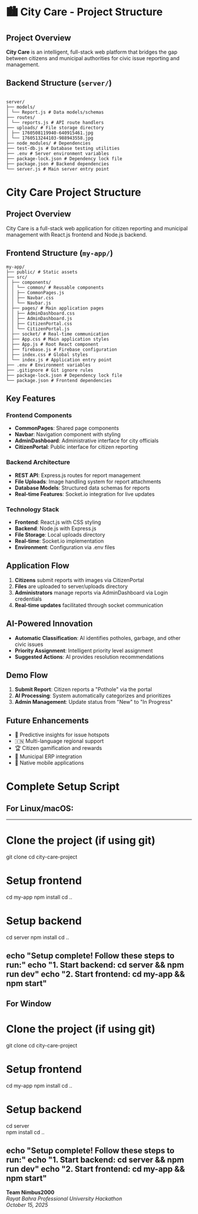  
# 🏙️ City Care - Project Structure

## Project Overview
**City Care** is an intelligent, full-stack web platform that bridges the gap between citizens and municipal authorities for civic issue reporting and management.

## Backend Structure (`server/`)
```

server/
├── models/
│ └── Report.js # Data models/schemas
├── routes/
│ └── reports.js # API route handlers
├── uploads/ # File storage directory
│ ├── 1760508119940-640915461.jpg
│ └── 1760513244103-988943558.jpg
├── node_modules/ # Dependencies
├── test-db.js # Database testing utilities
├── .env # Server environment variables
├── package-lock.json # Dependency lock file
├── package.json # Backend dependencies
└── server.js # Main server entry point

```

# City Care Project Structure

## Project Overview
City Care is a full-stack web application for citizen reporting and municipal management with React.js frontend and Node.js backend.

## Frontend Structure (`my-app/`)
```
my-app/
├── public/ # Static assets
├── src/
│ ├── components/
│ │ └── common/ # Reusable components
│ │ ├── CommonPages.js
│ │ ├── Navbar.css
│ │ └── Navbar.js
│ ├── pages/ # Main application pages
│ │ ├── AdminDashboard.css
│ │ ├── AdminDashboard.js
│ │ ├── CitizenPortal.css
│ │ └── CitizenPortal.js
│ ├── socket/ # Real-time communication
│ ├── App.css # Main application styles
│ ├── App.js # Root React component
│ ├── firebase.js # Firebase configuration
│ ├── index.css # Global styles
│ └── index.js # Application entry point
├── .env # Environment variables
├── .gitignore # Git ignore rules
├── package-lock.json # Dependency lock file
└── package.json # Frontend dependencies
```


## Key Features

### Frontend Components
- **CommonPages**: Shared page components
- **Navbar**: Navigation component with styling
- **AdminDashboard**: Administrative interface for city officials
- **CitizenPortal**: Public interface for citizen reporting

### Backend Architecture
- **REST API**: Express.js routes for report management
- **File Uploads**: Image handling system for report attachments
- **Database Models**: Structured data schemas for reports
- **Real-time Features**: Socket.io integration for live updates

### Technology Stack
- **Frontend**: React.js with CSS styling
- **Backend**: Node.js with Express.js
- **File Storage**: Local uploads directory
- **Real-time**: Socket.io implementation
- **Environment**: Configuration via .env files

## Application Flow
1. **Citizens** submit reports with images via CitizenPortal
2. **Files** are uploaded to server/uploads directory
3. **Administrators** manage reports via AdminDashboard via Login credentials
4. **Real-time updates** facilitated through socket communication

## AI-Powered Innovation
- **Automatic Classification**: AI identifies potholes, garbage, and other civic issues
- **Priority Assignment**: Intelligent priority level assignment
- **Suggested Actions**: AI provides resolution recommendations

## Demo Flow
1. **Submit Report**: Citizen reports a "Pothole" via the portal
2. **AI Processing**: System automatically categorizes and prioritizes
3. **Admin Management**: Update status from "New" to "In Progress"

## Future Enhancements
- 🤖 Predictive insights for issue hotspots
- 🇮🇳 Multi-language regional support
- 🏆 Citizen gamification and rewards
- 🔗 Municipal ERP integration
- 📱 Native mobile applications
  
# Complete Setup Script
## For Linux/macOS:
---
# Clone the project (if using git)
git clone <repository-url>
cd city-care-project

# Setup frontend
cd my-app
npm install
cd ..

# Setup backend  
cd server
npm install
cd ..

echo "Setup complete! Follow these steps to run:"
echo "1. Start backend: cd server && npm run dev"
echo "2. Start frontend: cd my-app && npm start"
---
## For Window 
# Clone the project (if using git)
git clone <repository-url>
cd city-care-project

# Setup frontend
cd my-app
npm install
cd ..

# Setup backend
cd server  
npm install
cd ..

echo "Setup complete! Follow these steps to run:"
echo "1. Start backend: cd server && npm run dev"
echo "2. Start frontend: cd my-app && npm start"
---

**Team Nimbus2000**  
*Rayat Bahra Professional University Hackathon*  
*October 15, 2025*
```

